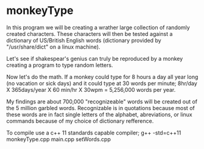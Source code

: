 # monkeyType

In this program we will be creating a wrather large collection of randomly created characters. These characters will then be tested against a dictionary of US/British English words (dictionary provided by "/usr/share/dict" on a linux machine). 

Let's see if shakespear's genius can truly be reproduced by a monkey creating a program to type random letters.

Now let's do the math. If a monkey could type for 8 hours a day all year long (no vacation or sick days) and it could type at 30 words per minute;
	8hr/day X 365days/year X 60 min/hr X 30wpm = 5,256,000 words per year.
	
My findings are about 700,000 "recognizeable" words will be created out of the 5 million garbled words. Recognizable is in quotations because most of these words are in fact single letters of the alphabet, abreviations, or linux commands because of my choice of dictionary refference. 

To compile use a c++ 11 standards capable compiler;
	g++ -std=c++11 monkeyType.cpp main.cpp setWords.cpp


